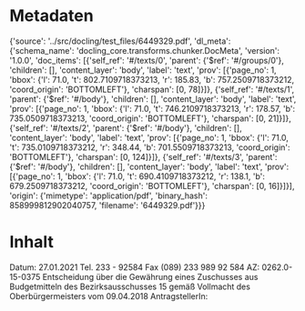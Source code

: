 # Metadaten
{'source': '../src/docling/test_files/6449329.pdf', 'dl_meta': {'schema_name': 'docling_core.transforms.chunker.DocMeta', 'version': '1.0.0', 'doc_items': [{'self_ref': '#/texts/0', 'parent': {'$ref': '#/groups/0'}, 'children': [], 'content_layer': 'body', 'label': 'text', 'prov': [{'page_no': 1, 'bbox': {'l': 71.0, 't': 802.7109718373213, 'r': 185.83, 'b': 757.2509718373212, 'coord_origin': 'BOTTOMLEFT'}, 'charspan': [0, 78]}]}, {'self_ref': '#/texts/1', 'parent': {'$ref': '#/body'}, 'children': [], 'content_layer': 'body', 'label': 'text', 'prov': [{'page_no': 1, 'bbox': {'l': 71.0, 't': 746.2109718373213, 'r': 178.57, 'b': 735.0509718373213, 'coord_origin': 'BOTTOMLEFT'}, 'charspan': [0, 21]}]}, {'self_ref': '#/texts/2', 'parent': {'$ref': '#/body'}, 'children': [], 'content_layer': 'body', 'label': 'text', 'prov': [{'page_no': 1, 'bbox': {'l': 71.0, 't': 735.0109718373212, 'r': 348.44, 'b': 701.5509718373213, 'coord_origin': 'BOTTOMLEFT'}, 'charspan': [0, 124]}]}, {'self_ref': '#/texts/3', 'parent': {'$ref': '#/body'}, 'children': [], 'content_layer': 'body', 'label': 'text', 'prov': [{'page_no': 1, 'bbox': {'l': 71.0, 't': 690.4109718373212, 'r': 138.1, 'b': 679.2509718373212, 'coord_origin': 'BOTTOMLEFT'}, 'charspan': [0, 16]}]}], 'origin': {'mimetype': 'application/pdf', 'binary_hash': 858999812902040757, 'filename': '6449329.pdf'}}}

# Inhalt
Datum: 27.01.2021 Tel. 233 - 92584 Fax (089) 233 989 92 584 AZ: 0262.0-15-0375
Entscheidung über die
Gewährung eines Zuschusses aus Budgetmitteln des Bezirksausschusses 15 gemäß Vollmacht des Oberbürgermeisters vom 09.04.2018
AntragstellerIn: